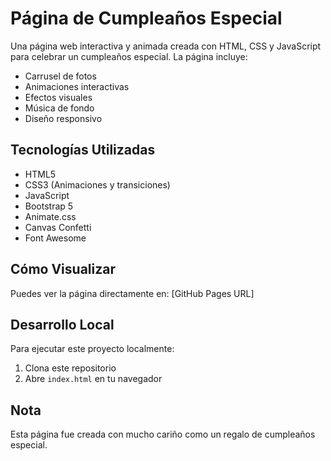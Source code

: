 # Página de Cumpleaños Especial

Una página web interactiva y animada creada con HTML, CSS y JavaScript para celebrar un cumpleaños especial. La página incluye:

- Carrusel de fotos
- Animaciones interactivas
- Efectos visuales
- Música de fondo
- Diseño responsivo

## Tecnologías Utilizadas

- HTML5
- CSS3 (Animaciones y transiciones)
- JavaScript
- Bootstrap 5
- Animate.css
- Canvas Confetti
- Font Awesome

## Cómo Visualizar

Puedes ver la página directamente en: [GitHub Pages URL]

## Desarrollo Local

Para ejecutar este proyecto localmente:

1. Clona este repositorio
2. Abre `index.html` en tu navegador

## Nota

Esta página fue creada con mucho cariño como un regalo de cumpleaños especial.